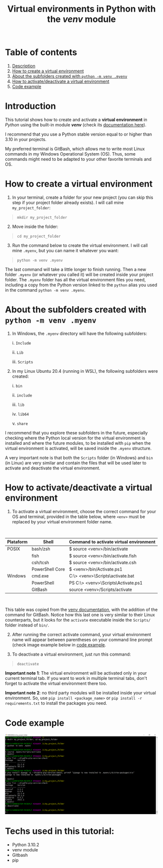 <h1 align="center">Virtual environments in Python with the <em>venv</em> module</h1>

<br />

# Table of contents

1. [Description](#Introduction)
2. [How to create a virtual environment](#how-to-create-a-virtual-environment)
3. [About the subfolders created with `python -m venv .myenv`](#about-the-subfolders-created-with-python--m-venv-myenv)
4. [How to activate/deactivate a virtual environment](#how-to-activatedeactivate-a-virtual-environment)
5. [Code example](#code-example)

# Introduction

This tutorial shows how to create and activate a **virtual environment** in *Python* using the built-in module ***venv*** (check its [documentation here](https://docs.python.org/3/library/venv.html)).

I recommend that you use a Python stable version equal to or higher than 3.10 in your projects.

My preferred terminal is GitBash, which allows me to write most Linux commands in my Windows Operational System (OS). Thus, some commands might need to be adapted to your other favorite terminals and OS. 

# How to create a virtual environment

1. In your terminal, create a folder for your new project (you can skip this step if your project folder already exists). I will call mine `my_project_folder`:

>  ```mkdir my_project_folder```

2. Move inside the folder:

>  ```cd my_project_folder```

3. Run the command below to create the virtual environment.  I will call mine `.myenv`, but you can name it whatever you want:

>  ```python -m venv .myenv```

The last command will take a little longer to finish running. Then a new folder `.myenv` (or whatever you called it) will be created inside your project folder. The `.myenv` folder has all the virtual environment files you need, including a copy from the Python version linked to the `python` alias you used in the command `python -m venv .myenv`.

# About the subfolders created with `python -m venv .myenv`

1. In Windows, the `.myenv` directory will have the following subfolders:

    i. `Include`

    ii. `Lib`
 
    iii. `Scripts`

2. In my Linux Ubuntu 20.4 (running in WSL), the following subfolders were created:
  
    i. `bin`
  
    ii. `include`
  
    iii. `lib`
  
    iv. `lib64`
    
    v. `share`

I recommend that you explore these subfolders in the future, especially checking where the Python local version for the virtual environment is installed and where the future modules, to be installed with `pip` when the virtual environment is activated, will be saved inside the `.myenv` structure.

A very important note is that both the `Scripts` folder (in Windows) and `bin` (in Linux) are very similar and contain the files that will be used later to activate and deactivate the virtual environment.

# How to activate/deactivate a virtual environment

1. To activate a virtual environment, choose the correct command for your OS and terminal, provided in the table below, where `<env>` must be replaced by your virtual environment folder name.

<br />
<div align="center">

Plataform  | Shell | Command to activate virtual environment
--- | --- | ---
POSIX | bash/zsh | $ source \<venv\>/bin/activate
&nbsp; | fish  | $ source \<venv\>/bin/activate.fish
&nbsp; | csh/tcsh | $ source \<venv\>/bin/activate.csh
&nbsp; | PowerShell Core | $ \<venv\>/bin/Activate.ps1
Windows | cmd.exe | C:\\> \<venv\>\Scripts\activate.bat
&nbsp; | PowerShell | PS C:\\> \<venv\>\Scripts\Activate.ps1
&nbsp; | GitBash | source \<venv\>/Scripts/activate
    
</div>
<br />
    
This table was copied from the [venv documentation](https://docs.python.org/3/library/venv.html), with the addition of the command for GitBash. Notice how this last one is very similar to their Linux counterparts, but it looks for the `activate` executable inside the `Scripts/` folder instead of `bin/`.

2. After running the correct activate command, your virtual environment name will appear between parentheses on your command line prompt (check image example below in [code example](#code-example).

3. To deactivate a virtual environment, just run this command:
> ```deactivate```
    
**Important note 1**: The virtual environment will be activated only in your current terminal tab. If you want to work in multiple terminal tabs, don't forget to activate the virtual environment there too.
    
**Important note 2**: no third party modules will be installed inside your virtual environment. So, use `pip install <package_name>` or `pip install -r requirements.txt` to install the packages you need.

# Code example
  
<p align="center">
    <img align="center" src="terminal_commands.png" alt="example code" width="850px" />
</p>

# Techs used in this tutorial:

* Python 3.10.2
* venv module
* Gitbash
* pip
